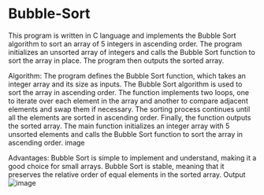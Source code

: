 # Bubble-Sort

This program is written in C language and implements the Bubble Sort algorithm to sort an array of 5 integers in ascending order. The program initializes an unsorted array of integers and calls the Bubble Sort function to sort the array in place. The program then outputs the sorted array.

Algorithm:
The program defines the Bubble Sort function, which takes an integer array and its size as inputs.
The Bubble Sort algorithm is used to sort the array in ascending order.
The function implements two loops, one to iterate over each element in the array and another to compare adjacent elements and swap them if necessary.
The sorting process continues until all the elements are sorted in ascending order. Finally, the function outputs the sorted array.
The main function initializes an integer array with 5 unsorted elements and calls the Bubble Sort function to sort the array in ascending order.
image

Advantages:
Bubble Sort is simple to implement and understand, making it a good choice for small arrays.
Bubble Sort is stable, meaning that it preserves the relative order of equal elements in the sorted array.
Output
![image](https://user-images.githubusercontent.com/125973911/234489841-20a63ff7-b045-4e1d-b5ef-db1b8c88079d.png)
